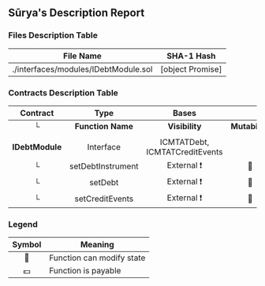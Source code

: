## Sūrya's Description Report

### Files Description Table


|  File Name  |  SHA-1 Hash  |
|-------------|--------------|
| ./interfaces/modules/IDebtModule.sol | [object Promise] |


### Contracts Description Table


|  Contract  |         Type        |       Bases      |                  |                 |
|:----------:|:-------------------:|:----------------:|:----------------:|:---------------:|
|     └      |  **Function Name**  |  **Visibility**  |  **Mutability**  |  **Modifiers**  |
||||||
| **IDebtModule** | Interface | ICMTATDebt, ICMTATCreditEvents |||
| └ | setDebtInstrument | External ❗️ | 🛑  |NO❗️ |
| └ | setDebt | External ❗️ | 🛑  |NO❗️ |
| └ | setCreditEvents | External ❗️ | 🛑  |NO❗️ |


### Legend

|  Symbol  |  Meaning  |
|:--------:|-----------|
|    🛑    | Function can modify state |
|    💵    | Function is payable |
